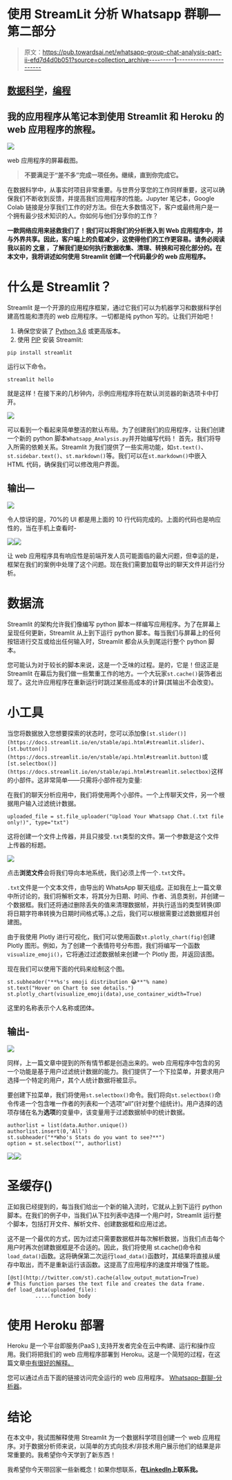 # 使用 StreamLit 分析 Whatsapp 群聊—第二部分

> 原文：<https://pub.towardsai.net/whatsapp-group-chat-analysis-part-ii-efd7d4d0b051?source=collection_archive---------1----------------------->

## [数据科学](https://towardsai.net/p/category/data-science)，[编程](https://towardsai.net/p/category/programming)

## 我的应用程序从笔记本到使用 Streamlit 和 Heroku 的 web 应用程序的旅程。

![](img/d1eb0f5d4029c5681fa4f3400e63824c.png)

web 应用程序的屏幕截图。

> **不要满足于“差不多”完成一项任务。继续，直到你完成它。**

在数据科学中，从事实时项目非常重要。与世界分享您的工作同样重要，这可以确保我们不断收到反馈，并提高我们应用程序的性能。Jupyter 笔记本，Google Colab 链接是分享我们工作的好方法。但在大多数情况下，客户或最终用户是一个拥有最少技术知识的人。你如何与他们分享你的工作？

**一款网络应用来拯救我们了！我们可以将我们的分析嵌入到 Web 应用程序中，并与外界共享。因此，客户端上的负载减少，这使得他们的工作更容易。请务必阅读我以前的 [**文章**](https://medium.com/towards-artificial-intelligence/whatsapp-group-chat-analysis-using-python-and-plotly-89bade2bc382) ，了解我们是如何执行数据收集、清理、转换和可视化部分的。在本文中，我将讲述如何使用 Streamlit 创建一个代码最少的 web 应用程序。**

# 什么是 Streamlit？

Streamlit 是一个开源的应用程序框架，通过它我们可以为机器学习和数据科学创建高性能和漂亮的 web 应用程序。一切都是纯 python 写的。让我们开始吧！

1.  确保您安装了 [Python 3.6](https://www.python.org/downloads/) 或更高版本。
2.  使用 [PIP](https://pip.pypa.io/en/stable/installing/) 安装 Streamlit:

```
pip install streamlit
```

运行以下命令。

```
streamlit hello
```

就是这样！在接下来的几秒钟内，示例应用程序将在默认浏览器的新选项卡中打开。

![](img/e6220069113b98bfce0c091e6059820e.png)

可以看到一个看起来简单整洁的默认布局。为了创建我们的应用程序，让我们创建一个新的 python 脚本`Whatsapp_Analysis.py`并开始编写代码！
首先，我们将导入所需的依赖关系。Streamlit 为我们提供了一些实用功能，如`st.text()`、`st.sidebar.text()`、`st.markdown()`等。我们可以在`st.markdown()`中嵌入 HTML 代码，确保我们可以修改用户界面。

## 输出—

![](img/15df2668d12e78187c979a57259e7521.png)

令人惊讶的是，70%的 UI 都是用上面的 10 行代码完成的。上面的代码也是响应性的，当在手机上查看时-

![](img/27e7e0fbfc0ed9223d267427fa4cb8ef.png)![](img/b41bb2f36f5d6dd462ec48e80cca9102.png)

让 web 应用程序具有响应性是前端开发人员可能面临的最大问题，但幸运的是，框架在我们的案例中处理了这个问题。现在我们需要加载导出的聊天文件并运行分析。

# 数据流

Streamlit 的架构允许我们像编写 python 脚本一样编写应用程序。为了在屏幕上呈现任何更新，Streamlit 从上到下运行 python 脚本。每当我们与屏幕上的任何按钮进行交互或给出任何输入时，Streamlit 都会从头到尾运行整个 python 脚本。

您可能认为对于较长的脚本来说，这是一个乏味的过程。是的，它是！但这正是 Streamlit 在幕后为我们做一些繁重工作的地方。一个大玩家`st.cache()`装饰者出现了。这允许应用程序在重新运行时跳过某些高成本的计算(其输出不会改变)。

# 小工具

当您将数据放入您想要探索的状态时，您可以添加像`[st.slider()](https://docs.streamlit.io/en/stable/api.html#streamlit.slider)`、`[st.button()](https://docs.streamlit.io/en/stable/api.html#streamlit.button)`或`[st.selectbox()](https://docs.streamlit.io/en/stable/api.html#streamlit.selectbox)`这样的小部件。这非常简单——只需将小部件视为变量:

在我们的聊天分析应用中，我们将使用两个小部件。一个上传聊天文件，另一个根据用户输入过滤统计数据。

```
uploaded_file = st.file_uploader("Upload Your Whatsapp Chat.(.txt file only!)", type="txt")
```

这将创建一个文件上传器，并且只接受`.txt`类型的文件。第一个参数是这个文件上传器的标题。

![](img/94135a92d6608fa4600ca5bf5ed59ed0.png)

点击**浏览文件**会将我们导向本地系统，我们必须上传一个`.txt`文件。

`.txt`文件是一个文本文件，由导出的 WhatsApp 聊天组成。正如我在上一篇文章中所讨论的，我们将解析文本，将其分为日期、时间、作者、消息类别，并创建一个数据框。我们还将通过删除丢失的值来清理数据帧，并执行适当的类型转换(即将日期字符串转换为日期时间格式等。).之后，我们可以根据需要过滤数据框并创建图。

由于我使用 Plotly 进行可视化，我们可以使用函数`st.plotly_chart(fig)`创建 Plotly 图形。例如，为了创建一个表情符号分布图，我们将编写一个函数`visualize_emoji()`，它将通过过滤数据帧来创建一个 Plotly 图，并返回该图。

现在我们可以使用下面的代码来绘制这个图。

```
st.subheader("**%s's emoji distribution 😂**"% name)
st.text("Hover on Chart to see details.")
st.plotly_chart(visualize_emoji(data),use_container_width=True)
```

这里的名称表示个人名称或团体。

## 输出-

![](img/fc90760f70d2631249c2870d85782d50.png)

同样，上一篇文章中提到的所有情节都是创造出来的。web 应用程序中包含的另一个功能是基于用户过滤统计数据的能力。我们提供了一个下拉菜单，并要求用户选择一个特定的用户，其个人统计数据将被显示。

要创建下拉菜单，我们将使用`st.selectbox()`命令。我们将向`st.selectbox()`命令传递一个包含唯一作者的列表和一个选项“all”(针对整个组统计)。用户选择的选项存储在名为**选项**的变量中，该变量用于过滤数据帧中的统计数据。

```
authorlist = list(data.Author.unique())
authorlist.insert(0,'All')
st.subheader("**Who's Stats do you want to see?**")
option = st.selectbox("", authorlist)
```

![](img/317932659ce3424270681b0498067129.png)![](img/ef3ba4c7dfe74ba2e8301bb98d313dd9.png)

# 圣缓存()

正如我已经提到的，每当我们给出一个新的输入流时，它就从上到下运行 python 脚本。在我们的例子中，当我们从下拉列表中选择一个用户时，Streamlit 运行整个脚本，包括打开文件、解析文件、创建数据框和应用过滤。

这不是一个最优的方式，因为过滤只需要数据框并每次解析数据，当我们点击每个用户时再次创建数据框是不合适的。因此，我们将使用 st.cache()命令和`load_data()`函数。这将确保第二次运行`load_data()`函数时，其结果将直接从缓存中取出，而不是重新运行该函数。这提高了应用程序的速度并增强了性能。

```
[@st](http://twitter.com/st).cache(allow_output_mutation=True)
# This function parses the text file and creates the data frame.
def load_data(uploaded_file):
         .....function body
```

# 使用 Heroku 部署

Heroku 是一个平台即服务(PaaS ),支持开发者完全在云中构建、运行和操作应用。我们将把我们的 web 应用程序部署到 Heroku。这是一个简短的过程，在这篇文章[中有很好的解释。](https://towardsdatascience.com/deploy-streamlit-on-heroku-9c87798d2088)

您可以通过点击下面的链接访问完全运行的 web 应用程序。
[Whatsapp-群聊-分析器](https://group-whatsapp-analyzer.herokuapp.com/)。

# 结论

在本文中，我试图解释使用 Streamlit 为一个数据科学项目创建一个 web 应用程序。对于数据分析师来说，以简单的方式向技术/非技术用户展示他们的结果是非常重要的。我希望你今天学到了新东西！

我希望你今天带回家一些新概念！如果你想联系，**在**[**LinkedIn**](https://www.linkedin.com/in/saiteja-kura-49803b13b/)**上联系我。**